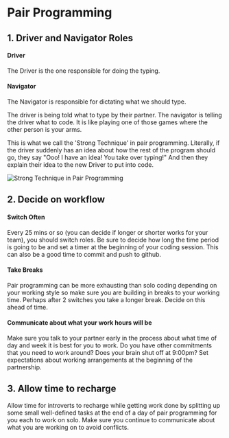 # Pair Programming

## 1. Driver and Navigator Roles

#### Driver
The Driver is the one responsible for doing the typing.

#### Navigator
The Navigator is responsible for dictating what we should type. 

The driver is being told what to type by their partner. The navigator is telling the driver what to code. It is like playing one of those games where the other person is your arms.

This is what we call the 'Strong Technique' in pair programming. Literally, if the driver suddenly has an idea about how the rest of the program should go, they say "Ooo! I have an idea! You take over typing!" And then they explain their idea to the new Driver to put into code. 

![Strong Technique in Pair Programming](https://www.thekguy.com/wp-content/uploads/2017/06/StrongStylePairing-1.png)

## 2. Decide on workflow

#### Switch Often

Every 25 mins or so (you can decide if longer or shorter works for your team), you should switch roles. Be sure to decide how long the time period is going to be and set a timer at the beginning of your coding session. This can also be a good time to commit and push to github.

#### Take Breaks

Pair programming can be more exhausting than solo coding depending on your working style so make sure you are building in breaks to your working time. Perhaps after 2 switches you take a longer break. Decide on this ahead of time. 

#### Communicate about what your work hours will be

Make sure you talk to your partner early in the process about what time of day and week it is best for you to work. Do you have other commitments that you need to work around? Does your brain shut off at 9:00pm? Set expectations about working arrangements at the beginning of the partnership.

## 3. Allow time to recharge

Allow time for introverts to recharge while getting work done by splitting up some small well-defined tasks at the end of a day of pair programming for you each to work on solo. Make sure you continue to communicate about what you are working on to avoid conflicts. 